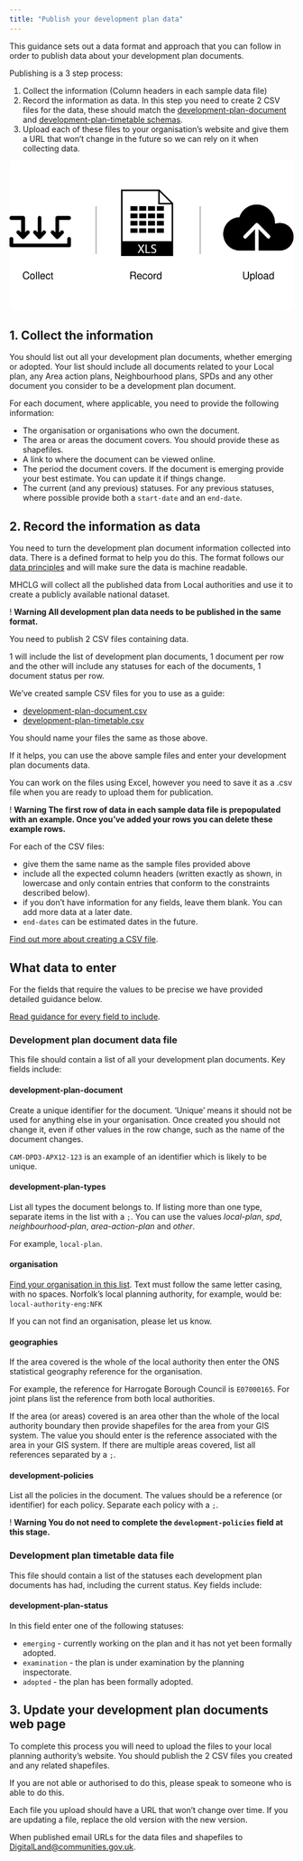 ```yaml
---
title: "Publish your development plan data"
---
```


This guidance sets out a data format and approach that you can follow in order to publish data about your development plan documents.

Publishing is a 3 step process:

1. Collect the information (Column headers in each sample data file)
2. Record the information as data. In this step you need to create 2 CSV files for the data, these should match the [development-plan-document](https://digital-land.github.io/specification/schema/development-plan-document/) and [development-plan-timetable schemas](https://digital-land.github.io/specification/schema/development-plan-timetable/).
3. Upload each of these files to your organisation’s website and give them a URL that won’t change in the future so we can rely on it when collecting data.

![Image of the 3 step process for publishing development plans data](publishing-process.svg)

## 1. Collect the information

You should list out all your development plan documents, whether emerging or adopted. Your list should include all documents related to your Local plan, any Area action plans, Neighbourhood plans, SPDs and any other document you consider to be a development plan document.

For each document, where applicable, you need to provide the following information:

* The organisation or organisations who own the document.
* The area or areas the document covers. You should provide these as shapefiles.
* A link to where the document can be viewed online.
* The period the document covers. If the document is emerging provide your best estimate. You can update it if things change.
* The current (and any previous) statuses. For any previous statuses, where possible provide both a `start-date` and an `end-date`.

## 2. Record the information as data

You need to turn the development plan document information collected into data. There is a defined format to help you do this. The format follows our [data principles](https://digital-land.github.io/guidance/data-principles/) and will make sure the data is machine readable.

MHCLG will collect all the published data from Local authorities and use it to create a publicly available national dataset.

<div class="govuk-warning-text">
  <span class="govuk-warning-text__icon" aria-hidden="true">!</span>
  <strong class="govuk-warning-text__text">
    <span class="govuk-warning-text__assistive">Warning</span>
    All development plan data needs to be published in the same format.
  </strong>
</div>

You need to publish 2 CSV files containing data.

1 will include the list of development plan documents, 1 document per row and the other will include any statuses for each of the documents, 1 document status per row.

We’ve created sample CSV files for you to use as a guide:

- [development-plan-document.csv](sample-development-plan-document.csv)
- [development-plan-timetable.csv](sample-development-plan-timetable.csv)

You should name your files the same as those above.

If it helps, you can use the above sample files and enter your development plan documents data.

You can work on the files using Excel, however you need to save it as a .csv file when you are ready to upload them for publication.

<div class="govuk-warning-text">
  <span class="govuk-warning-text__icon" aria-hidden="true">!</span>
  <strong class="govuk-warning-text__text">
    <span class="govuk-warning-text__assistive">Warning</span>
    The first row of data in each sample data file is prepopulated with an example. Once you’ve added your rows you can delete these example rows.
  </strong>
</div>

For each of the CSV files:

* give them the same name as the sample files provided above
* include all the expected column headers (written exactly as shown, in lowercase and only contain entries that conform to the constraints described below).
* if you don’t have information for any fields, leave them blank. You can add more data at a later date.
* `end-dates` can be estimated dates in the future.

[Find out more about creating a CSV file](https://w3c.github.io/csvw/primer/).

## What data to enter

For the fields that require the values to be precise we have provided detailed guidance below.

[Read guidance for every field to include](list-of-fields).

### Development plan document data file

This file should contain a list of all your development plan documents. Key fields include:

#### development-plan-document
Create a unique identifier for the document. ‘Unique’ means it should not be used for anything else in your organisation. Once created you should not change it, even if other values in the row change, such as the name of the document changes.

`CAM-DPD3-APX12-123` is an example of an identifier which is likely to be unique.

#### development-plan-types
List all types the document belongs to. If listing more than one type, separate items in the list with a `;`. You can use the values *local-plan*, *spd*, *neighbourhood-plan*, *area-action-plan* and *other*.

For example, `local-plan`.

#### organisation
[Find your organisation in this list](https://digital-land.github.io/organisation/). Text must follow the same letter casing, with no spaces. Norfolk’s local planning authority, for example, would be: `local-authority-eng:NFK`

If you can not find an organisation, please let us know.

#### geographies
If the area covered is the whole of the local authority then enter the ONS statistical geography reference for the organisation.

For example, the reference for Harrogate Borough Council is `E07000165`. For joint plans list the reference from both local authorities.

If the area (or areas) covered is an area other than the whole of the local authority boundary then provide shapefiles for the area from your GIS system. The value you should enter is the reference associated with the area in your GIS system. If there are multiple areas covered, list all references separated by a `;`.

#### development-policies
List all the policies in the document. The values should be a reference (or identifier) for each policy. Separate each policy with a `;`.

<div class="govuk-warning-text">
  <span class="govuk-warning-text__icon" aria-hidden="true">!</span>
  <strong class="govuk-warning-text__text">
    <span class="govuk-warning-text__assistive">Warning</span>
    You do not need to complete the <code class="dl-code">development-policies</code> field at this stage.
  </strong>
</div>


### Development plan timetable data file

This file should contain a list of the statuses each development plan documents has had, including the current status. Key fields include:

#### development-plan-status
In this field enter one of the following statuses:

* `emerging` - currently working on the plan and it has not yet been formally adopted.
* `examination` - the plan is under examination by the planning inspectorate.
* `adopted` - the plan has been formally adopted.

## 3. Update your development plan documents web page

To complete this process you will need to upload the files to your local planning authority’s website. You should publish the 2 CSV files you created and any related shapefiles.

If you are not able or authorised to do this, please speak to someone who is able to do this.

Each file you upload should have a URL that won’t change over time. If you are updating a file, replace the old version with the new version.

When published email URLs for the data files and shapefiles to [DigitalLand@communities.gov.uk](mailto:DigitalLand@communities.gov.uk).

